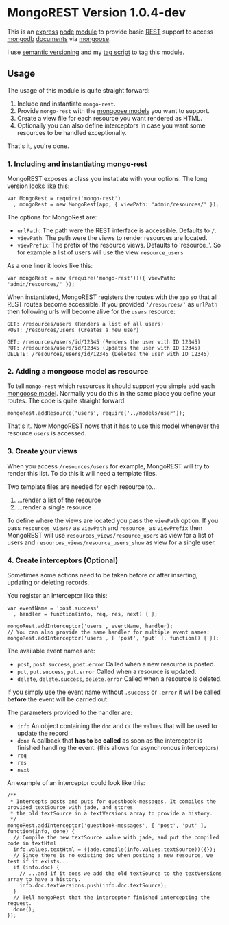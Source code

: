 # MongoREST Version 1.0.4-dev

This is an [express][] [node][] [module][node modules] to provide basic [REST][] support to access [mongodb][] [documents][mongodb documents] via [mongoose][].


[express]: http://www.expressjs.com/
[node]: http://www.nodejs.org
[node modules]: http://nodejs.org/api/modules.html
[REST]: http://en.wikipedia.org/wiki/Representational_state_transfer
[mongodb]: http://www.mongodb.org
[mongodb documents]: http://www.mongodb.org/display/DOCS/Documents
[mongoose]: http://www.mongoosejs.com


I use [semantic versioning](http://semver.org/) and my [tag script](https://github.com/enyo/tag) to tag this module.

## Usage

The usage of this module is quite straight forward:

1. Include and instantiate `mongo-rest`.
2. Provide `mongo-rest` with the [mongoose models][mongoose model] you want to support.
3. Create a view file for each resource you want rendered as HTML.
4. Optionally you can also define interceptors in case you want some resources to be handled exceptionally.

That's it, you're done.


### 1. Including and instantiating mongo-rest

MongoREST exposes a class you instatiate with your options. The long version looks like this:

    var MongoRest = require('mongo-rest')
      , mongoRest = new MongoRest(app, { viewPath: 'admin/resources/' });

The options for MongoRest are:

  - `urlPath`: The path were the REST interface is accessible. Defaults to `/`.
  - `viewPath`: The path were the views to render resources are located.
  - `viewPrefix`: The prefix of the resource views. Defaults to 'resource_'. So for example a list of users will use the view `resource_users`

As a one liner it looks like this:

    var mongoRest = new (require('mongo-rest'))({ viewPath: 'admin/resources/' });

When instantiated, MongoREST registers the routes with the `app` so that all REST routes become accessible. If you provided `'/resources/'` as `urlPath` then following urls will become alive for the `users` resource:

    GET: /resources/users (Renders a list of all users)
    POST: /resources/users (Creates a new user)

    GET: /resources/users/id/12345 (Renders the user with ID 12345)
    PUT: /resources/users/id/12345 (Updates the user with ID 12345)
    DELETE: /resources/users/id/12345 (Deletes the user with ID 12345)

### 2. Adding a mongoose model as resource

To tell `mongo-rest` which resources it should support you simple add each [mongoose model]. Normally you do this in the same place you define your routes. The code is quite straight forward:

    mongoRest.addResource('users', require('../models/user'));

That's it. Now MongoREST nows that it has to use this model whenever the resource `users` is accessed.


### 3. Create your views

When you access `/resources/users` for example, MongoREST will try to render
this list. To do this it will need a template files.

Two template files are needed for each resource to...

  1. ...render a list of the resource
  2. ...render a single resource

To define where the views are located you pass the `viewPath` option. If you
pass `resources_views/` as `viewPath` and `resource_` as `viewPrefix` then
MongoREST will use `resources_views/resource_users` as view for a list of
users and `resources_views/resource_users_show` as view for a single user.

### 4. Create interceptors (Optional)

Sometimes some actions need to be taken before or after inserting, updating or deleting records.

You register an interceptor like this:

    var eventName = 'post.success'
      , handler = function(info, req, res, next) { };

    mongoRest.addInterceptor('users', eventName, handler);
    // You can also provide the same handler for multiple event names:
    mongoRest.addInterceptor('users', [ 'post', 'put' ], function() { });


The available event names are:

  - `post`, `post.success`, `post.error` Called when a new resource is posted.
  - `put`, `put.success`, `put.error` Called when a resource is updated.
  - `delete`, `delete.success`, `delete.error` Called when a resource is deleted.

If you simply use the event name without `.success` or `.error` it will be called **before** the event will be carried out.

The parameters provided to the handler are:

  - `info` An object containing the `doc` and or the `values` that will be used to update the record
  - `done` A callback that **has to be called** as soon as the interceptor is finished handling the event.
           (this allows for asynchronous interceptors)
  - `req`
  - `res`
  - `next`


An example of an interceptor could look like this:

    /**
     * Intercepts posts and puts for guestbook-messages. It compiles the provided textSource with jade, and stores
     * the old textSource in a textVersions array to provide a history.
     */
    mongoRest.addInterceptor('guestbook-messages', [ 'post', 'put' ], function(info, done) {
      // Compile the new textSource value with jade, and put the compiled code in textHtml
      info.values.textHtml = (jade.compile(info.values.textSource))({});
      // Since there is no existing doc when posting a new resource, we test if it exists...
      if (info.doc) {
        // ...and if it does we add the old textSource to the textVersions array to have a history.
        info.doc.textVersions.push(info.doc.textSource);
      }
      // Tell mongoRest that the interceptor finished intercepting the request.
      done();
    });



[mongoose model]: http://mongoosejs.com/docs/model-definition.html